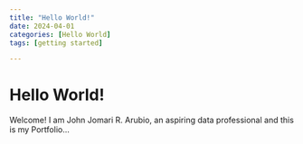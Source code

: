 ```yaml
---
title: "Hello World!"
date: 2024-04-01
categories: [Hello World]
tags: [getting started]

---
```


# Hello World!

Welcome! I am John Jomari R. Arubio, an aspiring data professional and this is my Portfolio...
